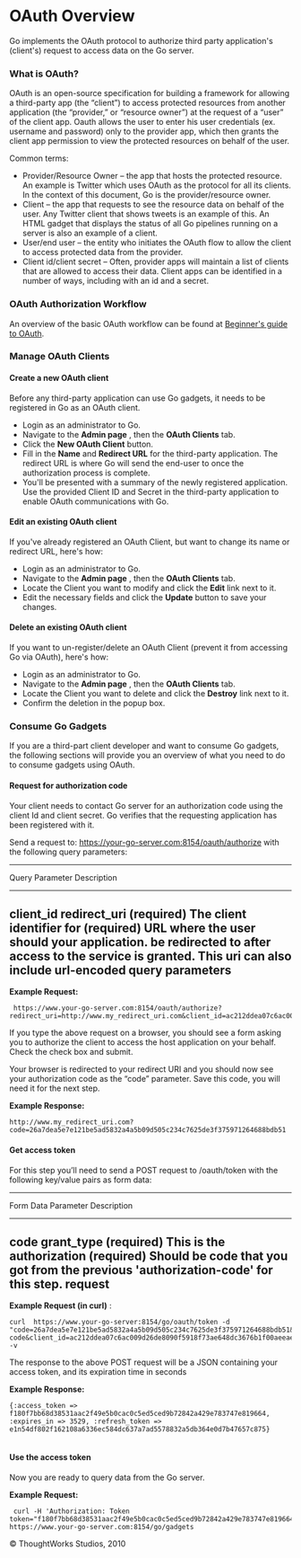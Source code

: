 
 

OAuth Overview
==============

Go implements the OAuth protocol to authorize third party application's
(client's) request to access data on the Go server.

### What is OAuth?

OAuth is an open-source specification for building a framework for
allowing a third-party app (the “client”) to access protected resources
from another application (the “provider,” or “resource owner”) at the
request of a “user” of the client app. Oauth allows the user to enter
his user credentials (ex. username and password) only to the provider
app, which then grants the client app permission to view the protected
resources on behalf of the user.

Common terms:

-   Provider/Resource Owner – the app that hosts the protected resource.
    An example is Twitter which uses OAuth as the protocol for all its
    clients. In the context of this document, Go is the
    provider/resource owner.
-   Client – the app that requests to see the resource data on behalf of
    the user. Any Twitter client that shows tweets is an example of
    this. An HTML gadget that displays the status of all Go pipelines
    running on a server is also an example of a client.
-   User/end user – the entity who initiates the OAuth flow to allow the
    client to access protected data from the provider.
-   Client id/client secret – Often, provider apps will maintain a list
    of clients that are allowed to access their data. Client apps can be
    identified in a number of ways, including with an id and a secret.

### OAuth Authorization Workflow

An overview of the basic OAuth workflow can be found at [Beginner's
guide to OAuth](http://oauth.net/documentation/getting-started/).

### Manage OAuth Clients

#### Create a new OAuth client

Before any third-party application can use Go gadgets, it needs to be
registered in Go as an OAuth client.

-   Login as an administrator to Go.
-   Navigate to the **Admin page** , then the **OAuth Clients** tab.
-   Click the **New OAuth Client** button.
-   Fill in the **Name** and **Redirect URL** for the third-party
    application. The redirect URL is where Go will send the end-user to
    once the authorization process is complete.
-   You'll be presented with a summary of the newly registered
    application. Use the provided Client ID and Secret in the
    third-party application to enable OAuth communications with Go.

#### Edit an existing OAuth client

If you've already registered an OAuth Client, but want to change its
name or redirect URL, here's how:

-   Login as an administrator to Go.
-   Navigate to the **Admin page** , then the **OAuth Clients** tab.
-   Locate the Client you want to modify and click the **Edit** link
    next to it.
-   Edit the necessary fields and click the **Update** button to save
    your changes.

#### Delete an existing OAuth client

If you want to un-register/delete an OAuth Client (prevent it from
accessing Go via OAuth), here's how:

-   Login as an administrator to Go.
-   Navigate to the **Admin page** , then the **OAuth Clients** tab.
-   Locate the Client you want to delete and click the **Destroy** link
    next to it.
-   Confirm the deletion in the popup box.

### Consume Go Gadgets

If you are a third-part client developer and want to consume Go gadgets,
the following sections will provide you an overview of what you need to
do to consume gadgets using OAuth.

#### Request for authorization code

Your client needs to contact Go server for an authorization code using
the client Id and client secret. Go verifies that the requesting
application has been registered with it.

Send a request to: https://your-go-server.com:8154/oauth/authorize with
the following query parameters:

  -------------------------------------------------------------------------
  Query Parameter
  Description
  ------------------------------------ ------------------------------------
  client\_id                           redirect\_uri
  (required) The client identifier for (required) URL where the user should
  your application.                    be redirected to after access to the
                                       service is granted. This uri can
                                       also include url-encoded query
                                       parameters
  -------------------------------------------------------------------------

**Example Request:**

``` {.code}
 https://www.your-go-server.com:8154/oauth/authorize?redirect_uri=http://www.my_redirect_uri.com&client_id=ac212ddea07c6ac009d26de8090f5918f73ae648dc3676b1f00aeeae4fca67e1&response_type=code
```

If you type the above request on a browser, you should see a form asking
you to authorize the client to access the host application on your
behalf. Check the check box and submit.

Your browser is redirected to your redirect URI and you should now see
your authorization code as the “code” parameter. Save this code, you
will need it for the next step.

**Example Response:**

``` {.code}
http://www.my_redirect_uri.com?code=26a7dea5e7e121be5ad5832a4a5b09d505c234c7625de3f375971264688bdb51
```

#### Get access token

For this step you’ll need to send a POST request to /oauth/token with
the following key/value pairs as form data:

  -------------------------------------------------------------------------
  Form Data Parameter
  Description
  ------------------------------------ ------------------------------------
  code                                 grant\_type
  (required) This is the authorization (required) Should be
  code that you got from the previous  'authorization-code' for this
  step.                                request
  -------------------------------------------------------------------------

**Example Request (in curl)** :

``` {.code}
curl  https://www.your-go-server:8154/go/oauth/token -d  "code=26a7dea5e7e121be5ad5832a4a5b09d505c234c7625de3f375971264688bdb51&grant_type=authorization-code&client_id=ac212ddea07c6ac009d26de8090f5918f73ae648dc3676b1f00aeeae4fca67e1&client_secret=d1b54df502f162108a6136ec584dc637a7ad5578832a5db364e0d7b47657c718&redirect_uri=www.my_redirect_uri.com" -v 
```

The response to the above POST request will be a JSON containing your
access token, and its expiration time in seconds

**Example Response:**

``` {.code}
{:access_token => f180f7bb68d38531aac2f49e5b0cac0c5ed5ced9b72842a429e783747e819664, :expires_in => 3529, :refresh_token => e1n54df802f162108a6336ec584dc637a7ad5578832a5db364e0d7b47657c875}
  
```

#### Use the access token

Now you are ready to query data from the Go server.

**Example Request:**

``` {.code}
 curl -H 'Authorization: Token token="f180f7bb68d38531aac2f49e5b0cac0c5ed5ced9b72842a429e783747e819664"' https://www.your-go-server.com:8154/go/gadgets
```





© ThoughtWorks Studios, 2010

